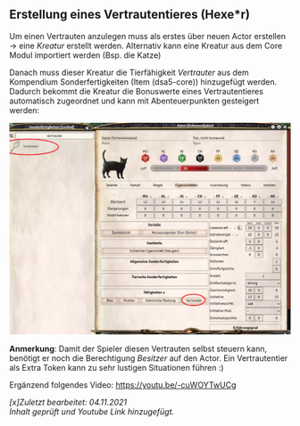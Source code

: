 ## Erstellung eines Vertrautentieres (Hexe*r)

Um einen Vertrauten anzulegen muss als erstes über neuen Actor erstellen -> eine *Kreatur* erstellt werden. Alternativ kann eine Kreatur aus dem Core Modul importiert werden (Bsp. die Katze)

Danach muss dieser Kreatur die Tierfähigkeit *Vertrauter* aus dem Kompendium Sonderfertigkeiten (Item (dsa5-core)) hinzugefügt werden.  
Dadurch bekommt die Kreatur die Bonuswerte eines Vertrautentieres automatisch zugeordnet und kann mit Abenteuerpunkten gesteigert werden:  
  
![Vertrauter](images/de-vertrautentiere_0.png)
  
**Anmerkung**: Damit der Spieler diesen Vertrauten selbst steuern kann, benötigt er noch die Berechtigung *Besitzer* auf den Actor.
Ein Vertrautentier als Extra Token kann zu sehr lustigen Situationen führen :)

Ergänzend folgendes Video: https://youtu.be/-cuWOYTwUCg

*[x]Zuletzt bearbeitet: 04.11.2021*  
*Inhalt geprüft und Youtube Link hinzugefügt.*
